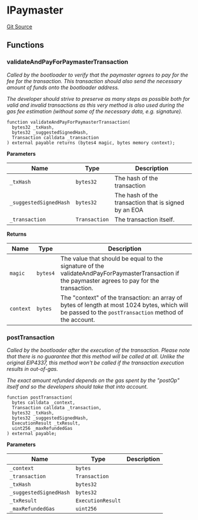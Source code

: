 # IPaymaster
[Git Source](https://github.com/matter-labs/zksync-contracts/blob/c6e73735b89a4b474234f6471e326125c9069f15/contracts/system-contracts/interfaces/IPaymaster.sol)


## Functions
### validateAndPayForPaymasterTransaction

*Called by the bootloader to verify that the paymaster agrees to pay for the
fee for the transaction. This transaction should also send the necessary amount of funds onto the bootloader
address.*

*The developer should strive to preserve as many steps as possible both for valid
and invalid transactions as this very method is also used during the gas fee estimation
(without some of the necessary data, e.g. signature).*


```solidity
function validateAndPayForPaymasterTransaction(
  bytes32 _txHash,
  bytes32 _suggestedSignedHash,
  Transaction calldata _transaction
) external payable returns (bytes4 magic, bytes memory context);
```
**Parameters**

|Name|Type|Description|
|----|----|-----------|
|`_txHash`|`bytes32`|The hash of the transaction|
|`_suggestedSignedHash`|`bytes32`|The hash of the transaction that is signed by an EOA|
|`_transaction`|`Transaction`|The transaction itself.|

**Returns**

|Name|Type|Description|
|----|----|-----------|
|`magic`|`bytes4`|The value that should be equal to the signature of the validateAndPayForPaymasterTransaction if the paymaster agrees to pay for the transaction.|
|`context`|`bytes`|The "context" of the transaction: an array of bytes of length at most 1024 bytes, which will be passed to the `postTransaction` method of the account.|


### postTransaction

*Called by the bootloader after the execution of the transaction. Please note that
there is no guarantee that this method will be called at all. Unlike the original EIP4337,
this method won't be called if the transaction execution results in out-of-gas.*

*The exact amount refunded depends on the gas spent by the "postOp" itself and so the developers should
take that into account.*


```solidity
function postTransaction(
  bytes calldata _context,
  Transaction calldata _transaction,
  bytes32 _txHash,
  bytes32 _suggestedSignedHash,
  ExecutionResult _txResult,
  uint256 _maxRefundedGas
) external payable;
```
**Parameters**

|Name|Type|Description|
|----|----|-----------|
|`_context`|`bytes`||
|`_transaction`|`Transaction`||
|`_txHash`|`bytes32`||
|`_suggestedSignedHash`|`bytes32`||
|`_txResult`|`ExecutionResult`||
|`_maxRefundedGas`|`uint256`||


